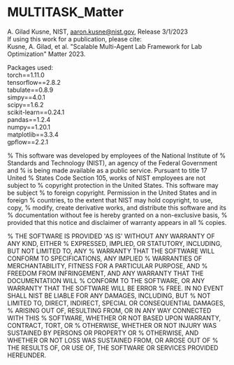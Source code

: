 # MULTITASK_Matter
A. Gilad Kusne, NIST, aaron.kusne@nist.gov, Release 3/1/2023 \
If using this work for a publication, please cite: \
Kusne, A. Gilad, et al. "Scalable Multi-Agent Lab Framework for Lab Optimization" Matter 2023.

Packages used: \
torch==1.11.0 \
tensorflow==2.8.2 \
tabulate==0.8.9 \
simpy==4.0.1 \
scipy==1.6.2 \
scikit-learn==0.24.1 \
pandas==1.2.4 \
numpy==1.20.1 \
matplotlib==3.3.4 \
gpflow==2.2.1

% This software was developed by employees of the National Institute of
% Standards and Technology (NIST), an agency of the Federal Government and
% is being made available as a public service. Pursuant to title 17 United
% States Code Section 105, works of NIST employees are not subject to
% copyright protection in the United States.  This software may be subject
% to foreign copyright.  Permission in the United States and in foreign
% countries, to the extent that NIST may hold copyright, to use, copy,
% modify, create derivative works, and distribute this software and its
% documentation without fee is hereby granted on a non-exclusive basis,
% provided that this notice and disclaimer of warranty appears in all
% copies.

% THE SOFTWARE IS PROVIDED 'AS IS' WITHOUT ANY WARRANTY OF ANY KIND, EITHER
% EXPRESSED, IMPLIED, OR STATUTORY, INCLUDING, BUT NOT LIMITED TO, ANY
% WARRANTY THAT THE SOFTWARE WILL CONFORM TO SPECIFICATIONS, ANY IMPLIED
% WARRANTIES OF MERCHANTABILITY, FITNESS FOR A PARTICULAR PURPOSE, AND
% FREEDOM FROM INFRINGEMENT, AND ANY WARRANTY THAT THE DOCUMENTATION WILL
% CONFORM TO THE SOFTWARE, OR ANY WARRANTY THAT THE SOFTWARE WILL BE ERROR
% FREE.  IN NO EVENT SHALL NIST BE LIABLE FOR ANY DAMAGES, INCLUDING, BUT
% NOT LIMITED TO, DIRECT, INDIRECT, SPECIAL OR CONSEQUENTIAL DAMAGES,
% ARISING OUT OF, RESULTING FROM, OR IN ANY WAY CONNECTED WITH THIS
% SOFTWARE, WHETHER OR NOT BASED UPON WARRANTY, CONTRACT, TORT, OR
% OTHERWISE, WHETHER OR NOT INJURY WAS SUSTAINED BY PERSONS OR PROPERTY OR
% OTHERWISE, AND WHETHER OR NOT LOSS WAS SUSTAINED FROM, OR AROSE OUT OF
% THE RESULTS OF, OR USE OF, THE SOFTWARE OR SERVICES PROVIDED HEREUNDER.

